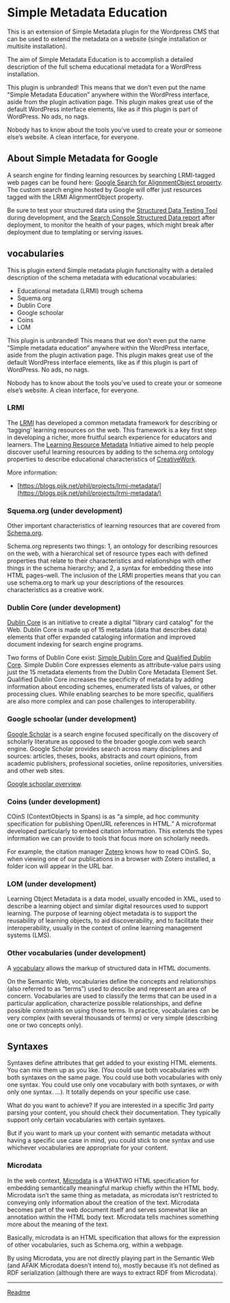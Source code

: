 # Simple Metadata Education

This is an extension of Simple Metadata plugin for the Wordpress CMS that can be used to extend the metadata on a website (single installation or multisite installation).

The aim of Simple Metadata Education is to accomplish a detailed description of the full schema educational metadata for a WordPress installation.

This plugin is unbranded! This means that we don’t even put the name “Simple Metadata Education” anywhere within the WordPress interface, aside from the plugin activation page.
This plugin makes great use of the default WordPress interface elements, like as if this plugin is part of WordPress. No ads, no nags.

Nobody has to know about the tools you’ve used to create your or someone else’s website. A clean interface, for everyone.

## About Simple Metadata for Google
A search engine for finding learning resources by searching LRMI-tagged web pages can be found here: [Google Search for AlignmentObject property](hhttps://cse.google.com/cse?cx=010657885947752667116:tlz9ob0l3s8). The custom search engine hosted by Google will offer just resources tagged with the LRMI AlignmentObject property.

Be sure to test your structured data using the [Structured Data Testing Tool](https://search.google.com/structured-data/testing-tool/u/0/) during development, and the [Search Console Structured Data report](https://www.google.com/webmasters/tools/structured-data?pli=1) after deployment, to monitor the health of your pages, which might break after deployment due to templating or serving issues.

## vocabularies

This is plugin extend Simple metadata plugin functionality with a detailed description of the schema metadata with educational vocabularies:
 * Educational metadata (LRMI) trough schema
 * Squema.org
 * Dublin Core
 * Google schoolar
 * Coins
 * LOM

This plugin is unbranded! This means that we don’t even put the name “Simple metadata education” anywhere within the WordPress interface, aside from the plugin activation page.
This plugin makes great use of the default WordPress interface elements, like as if this plugin is part of WordPress. No ads, no nags.

Nobody has to know about the tools you’ve used to create your or someone else’s website. A clean interface, for everyone.

### LRMI

The [LRMI](http://lrmi.dublincore.net/) has developed a common metadata framework for describing or ‘tagging’ learning resources on the web. This framework is a key first step in developing a richer, more fruitful search experience for educators and learners. The [Learning Resource Metadata](http://lrmi.dublincore.net/lrmi-1-1/) Initiative aimed to help people discover useful learning resources by adding to the schema.org ontology properties to describe educational characteristics of [CreativeWork](https://schema.org/CreativeWork).

More information:
* [https://blogs.pjjk.net/phil/projects/lrmi-metadata/](https://blogs.pjjk.net/phil/projects/lrmi-metadata/)

### Squema.org (under development)

Other important characteristics of learning resources that are covered from [Schema.org](http://schema.org/).

Schema.org represents two things: 1, an ontology for describing resources on the web, with a hierarchical set of resource types each with defined properties that relate to their characteristics and relationships with other things in the schema hierarchy; and 2, a syntax for embedding these into HTML pages–well. The inclusion of the LRMI properties means that you can use schema.org to mark up your descriptions of the resources characteristics as a creative work.

### Dublin Core  (under development)
[Dublin Core](http://dublincore.org/documents/2000/07/16/usageguide/)  is an initiative to create a digital "library card catalog" for the Web. Dublin Core is made up of 15 metadata (data that describes data) elements that offer expanded cataloging information and improved document indexing for search engine programs.

Two forms of Dublin Core exist: [Simple Dublin Core](http://dublincore.org/documents/dces/) and [Qualified Dublin Core](http://dublincore.org/documents/dcmi-terms/). Simple Dublin Core expresses elements as attribute-value pairs using just the 15 metadata elements from the Dublin Core Metadata Element Set. Qualified Dublin Core increases the specificity of metadata by adding information about encoding schemes, enumerated lists of values, or other processing clues. While enabling searches to be more specific, qualifiers are also more complex and can pose challenges to interoperability.

### Google schoolar (under development)
[Google Scholar](https://scholar.google.es/) is a search engine focused specifically on the discovery of scholarly literature as opposed to the broader google.com web search engine. Google Scholar provides search across many disciplines and sources: articles, theses, books, abstracts and court opinions, from academic publishers, professional societies, online repositories, universities and other web sites.

[Google schoolar overview](https://scholar.google.com/intl/en-US/scholar/inclusion.html#overview).

### Coins (under development)
COinS (ContextObjects in Spans) is as “a simple, ad hoc community specification for publishing OpenURL references in HTML.” A microformat developed particularly to embed citation information. This extends the types information we can provide to tools that focus more on scholarly needs.

For example, the citation manager [Zotero](http://www.zotero.org/) knows how to read COinS. So, when viewing one of our publications in a browser with Zotero installed, a folder icon will appear in the URL bar.

### LOM (under development)
Learning Object Metadata is a data model, usually encoded in XML, used to describe a learning object and similar digital resources used to support learning. The purpose of learning object metadata is to support the reusability of learning objects, to aid discoverability, and to facilitate their interoperability, usually in the context of online learning management systems (LMS).

### Other vocabularies (under development)
A [vocabulary](https://www.w3.org/standards/semanticweb/ontology) allows the markup of structured data in HTML documents.

On the Semantic Web, vocabularies define the concepts and relationships (also referred to as “terms”) used to describe and represent an area of concern. Vocabularies are used to classify the terms that can be used in a particular application, characterize possible relationships, and define possible constraints on using those terms. In practice, vocabularies can be very complex (with several thousands of terms) or very simple (describing one or two concepts only).

## Syntaxes

Syntaxes define attributes that get added to your existing HTML elements. You can mix them up as you like. (You could use both vocabularies with both syntaxes on the same page. You could use both vocabularies with only one syntax. You could use only one vocabulary with both syntaxes, or with only one syntax. …). It totally depends on your specific use case.

What do you want to achieve? If you are interested in a specific 3rd party parsing your content, you should check their documentation. They typically support only certain vocabularies with certain syntaxes.

But if you want to mark up your content with semantic metadata without having a specific use case in mind, you could stick to one syntax and use whichever vocabularies are appropriate for your content.

### Microdata

In the web context, [Microdata](https://html.spec.whatwg.org/multipage/microdata.html) is a WHATWG HTML specification for embedding semantically meaningful markup chiefly within the HTML body. Microdata isn’t the same thing as metadata, as microdata isn’t restricted to conveying only information about the creation of the text. Microdata becomes part of the web document itself and serves somewhat like an annotation within the HTML body text. Microdata tells machines something more about the meaning of the text.

Basically, microdata is an HTML specification that allows for the expression of other vocabularies, such as Schema.org, within a webpage.

By using Microdata, you are not directly playing part in the Semantic Web (and AFAIK Microdata doesn’t intend to), mostly because it’s not defined as RDF serialization (although there are ways to extract RDF from Microdata).

---
[Readme](/Readme.md)
